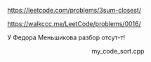 https://leetcode.com/problems/3sum-closest/

https://walkccc.me/LeetCode/problems/0016/

У Федора Меньшикова разбор отсут-т!

<p align="center">my_code_sort.cpp</p>
